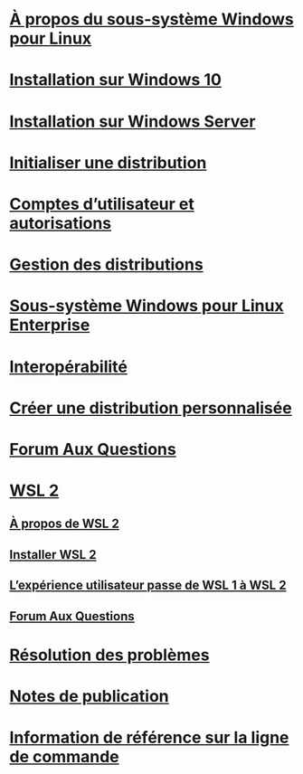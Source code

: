 # [À propos du sous-système Windows pour Linux](./about.md)
# [Installation sur Windows 10](./install-win10.md)
# [Installation sur Windows Server](./install-on-server.md)
# [Initialiser une distribution](./initialize-distro.md)
# [Comptes d’utilisateur et autorisations](./user-support.md)
# [Gestion des distributions](./wsl-config.md)
# [Sous-système Windows pour Linux Enterprise](./enterprise.md)
# [Interopérabilité](./interop.md)
# [Créer une distribution personnalisée](./build-custom-distro.md)
# [Forum Aux Questions](./faq.md)
# [WSL 2](./wsl2-index.md)
## [À propos de WSL 2](./wsl2-about.md)
## [Installer WSL 2](./wsl2-install.md)
## [L’expérience utilisateur passe de WSL 1 à WSL 2](./wsl2-ux-changes.md)
## [Forum Aux Questions](./wsl2-faq.md)

# [Résolution des problèmes](./troubleshooting.md)
# [Notes de publication](./release-notes.md)
# [Information de référence sur la ligne de commande](./reference.md)